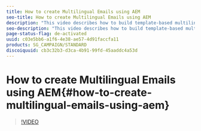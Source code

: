 ```yaml
---
title: How to create Multilingual Emails using AEM
seo-title: How to create Multilingual Emails using AEM
description: "This video describes how to build template-based multilingual emails in AEM and to push them to Adobe Campaign Standard.  The integration between the two solutions allows the access to Campaign’s email authoring tools including: subject line, responsive preview, inbox rendering, send proof and leverage all contextual data from AC in AEM for personalization."
seo-description: "This video describes how to build template-based multilingual emails in AEM and to push them to Adobe Campaign Standard.  The integration between the two solutions allows the access to Campaign’s email authoring tools including: subject line, responsive preview, inbox rendering, send proof and leverage all contextual data from AC in AEM for personalization."
page-status-flag: de-activated
uuid: c03e5bb6-a1f6-4e38-ae57-4d91faccfa11
products: SG_CAMPAIGN/STANDARD
discoiquuid: cb3c32b3-d3ca-4b91-99fd-45aaddc4a53d
---
```


# How to create Multilingual Emails using AEM{#how-to-create-multilingual-emails-using-aem}

>[!VIDEO](https://video.tv.adobe.com/v/23105/?%20quality=12)

